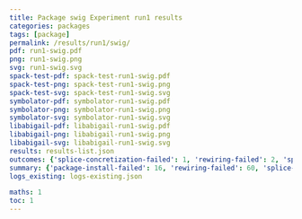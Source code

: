 ```yaml
---
title: Package swig Experiment run1 results
categories: packages
tags: [package]
permalink: /results/run1/swig/
pdf: run1-swig.pdf
png: run1-swig.png
svg: run1-swig.svg
spack-test-pdf: spack-test-run1-swig.pdf
spack-test-png: spack-test-run1-swig.png
spack-test-svg: spack-test-run1-swig.svg
symbolator-pdf: symbolator-run1-swig.pdf
symbolator-png: symbolator-run1-swig.png
symbolator-svg: symbolator-run1-swig.svg
libabigail-pdf: libabigail-run1-swig.pdf
libabigail-png: libabigail-run1-swig.png
libabigail-svg: libabigail-run1-swig.svg
results: results-list.json
outcomes: {'splice-concretization-failed': 1, 'rewiring-failed': 2, 'splice-install-failed': 3, 'splice-success': 4, 'package-install-failed': 5}
summary: {'package-install-failed': 16, 'rewiring-failed': 60, 'splice-success': 29, 'splice-install-failed': 11, 'splice-concretization-failed': 3, 'success-no-prediction': 0, 'predictions': {'spack-test': 29, 'symbolator': 29, 'libabigail': 29}, 'no-results-generated': 0, 'results-generated': 27, 'total-runs': 27}
logs_existing: logs-existing.json

maths: 1
toc: 1
---
```

